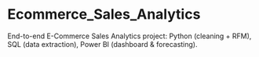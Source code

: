 # Ecommerce_Sales_Analytics
End-to-end E-Commerce Sales Analytics project: Python (cleaning + RFM), SQL (data extraction), Power BI (dashboard &amp; forecasting).
